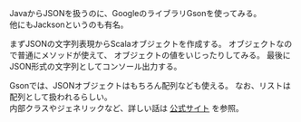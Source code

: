 JavaからJSONを扱うのに、GoogleのライブラリGsonを使ってみる。  
他にもJacksonというのも有名。

まずJSONの文字列表現からScalaオブジェクトを作成する。
オブジェクトなので普通にメソッドが使えて、
オブジェクトの値をいじったりしてみる。
最後にJSON形式の文字列としてコンソール出力する。

Gsonでは、JSONオブジェクトはもちろん配列なども使える。
なお、リストは配列として扱われるらしい。  
内部クラスやジェネリックなど、詳しい話は
[公式サイト](https://github.com/google/gson)
を参照。
